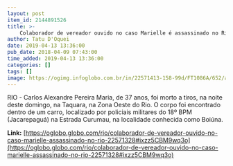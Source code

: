 ```yaml
---
layout: post
item_id: 2144891526
title: >-
    Colaborador de vereador ouvido no caso Marielle é assassinado no Rio
author: Tatu D'Oquei
date: 2019-04-13 13:36:00
pub_date: 2018-04-09 07:43:00
time_added: 2019-04-13 13:36:00
categories: []
tags: []
image: https://ogimg.infoglobo.com.br/in/22571413-158-99d/FT1086A/652/alexandre-morto-taquara1.jpg
---
```


RIO - Carlos Alexandre Pereira Maria, de 37 anos, foi morto a tiros, na noite deste domingo, na Taquara, na Zona Oeste do Rio. O corpo foi encontrado dentro de um carro, localizado por policiais militares do 18º BPM (Jacarepaguá) na Estrada Curumau, na localidade conhecida como Boiúna.

**Link:** [https://oglobo.globo.com/rio/colaborador-de-vereador-ouvido-no-caso-marielle-assassinado-no-rio-22571328#ixzz5CBM9wq3o](https://oglobo.globo.com/rio/colaborador-de-vereador-ouvido-no-caso-marielle-assassinado-no-rio-22571328#ixzz5CBM9wq3o)

